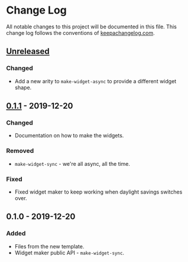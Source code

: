 # Change Log
All notable changes to this project will be documented in this file. This change log follows the conventions of [keepachangelog.com](http://keepachangelog.com/).

## [Unreleased]
### Changed
- Add a new arity to `make-widget-async` to provide a different widget shape.

## [0.1.1] - 2019-12-20
### Changed
- Documentation on how to make the widgets.

### Removed
- `make-widget-sync` - we're all async, all the time.

### Fixed
- Fixed widget maker to keep working when daylight savings switches over.

## 0.1.0 - 2019-12-20
### Added
- Files from the new template.
- Widget maker public API - `make-widget-sync`.

[Unreleased]: https://github.com/your-name/day12/compare/0.1.1...HEAD
[0.1.1]: https://github.com/your-name/day12/compare/0.1.0...0.1.1
